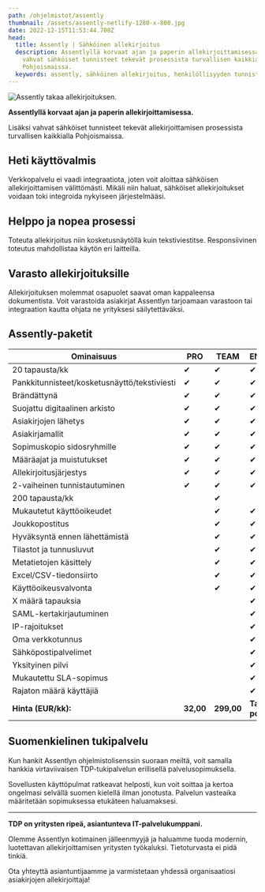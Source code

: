 ```yaml
---
path: /ohjelmistot/assently
thumbnail: /assets/assently-netlify-1280-x-800.jpg
date: 2022-12-15T11:53:44.708Z
head:
  title: Assently | Sähköinen allekirjoitus
  description: Assentlyllä korvaat ajan ja paperin allekirjoittamisessa. Lisäksi
    vahvat sähköiset tunnisteet tekevät prosessista turvallisen kaikkialla
    Pohjoismaissa.
  keywords: assently, sähköinen allekirjoitus, henkilöllisyyden tunnistus
---
```

![Assently takaa allekirjoituksen.](/assets/assently-netlify-1280-x-800.jpg)

**Assentlyllä korvaat ajan ja paperin allekirjoittamisessa.** 

Lisäksi vahvat sähköiset tunnisteet tekevät allekirjoittamisen prosessista turvallisen kaikkialla Pohjoismaissa.

## Heti käyttövalmis

Verkkopalvelu ei vaadi integraatiota, joten voit aloittaa sähköisen allekirjoittamisen välittömästi. Mikäli niin haluat, sähköiset allekirjoitukset voidaan toki integroida nykyiseen järjestelmääsi.

## Helppo ja nopea prosessi

Toteuta allekirjoitus niin kosketusnäytöllä kuin tekstiviestitse. Responsiivinen toteutus mahdollistaa käytön eri laitteilla.

## Varasto allekirjoituksille

Allekirjoituksen molemmat osapuolet saavat oman kappaleensa dokumentista. Voit varastoida asiakirjat Assentlyn tarjoamaan varastoon tai integraation kautta ohjata ne yrityksesi säilytettäväksi.

## Assently-paketit

| Ominaisuus                                   | PRO       | TEAM       | ENTERPRISE             |
| -------------------------------------------- | --------- | ---------- | ---------------------- |
| 20 tapausta/kk                               | ✔         | ✔          | ✔                      |
| Pankkitunnisteet/kosketusnäyttö/tekstiviesti | ✔         | ✔          | ✔                      |
| Brändättynä                                  | ✔         | ✔          | ✔                      |
| Suojattu digitaalinen arkisto                | ✔         | ✔          | ✔                      |
| Asiakirjojen lähetys                         | ✔         | ✔          | ✔                      |
| Asiakirjamallit                              | ✔         | ✔          | ✔                      |
| Sopimuskopio sidosryhmille                   | ✔         | ✔          | ✔                      |
| Määräajat ja muistutukset                    | ✔         | ✔          | ✔                      |
| Allekirjoitusjärjestys                       | ✔         | ✔          | ✔                      |
| 2-vaiheinen tunnistautuminen                 | ✔         | ✔          | ✔                      |
| 200 tapausta/kk                              |           | ✔          |                        |
| Mukautetut käyttöoikeudet                    |           | ✔          | ✔                      |
| Joukkopostitus                               |           | ✔          | ✔                      |
| Hyväksyntä ennen lähettämistä                |           | ✔          | ✔                      |
| Tilastot ja tunnusluvut                      |           | ✔          | ✔                      |
| Metatietojen käsittely                       |           | ✔          | ✔                      |
| Excel/CSV-tiedonsiirto                       |           | ✔          | ✔                      |
| Käyttöoikeusvalvonta                         |           | ✔          | ✔                      |
| X määrä tapauksia                            |           |            | ✔                      |
| SAML-kertakirjautuminen                      |           |            | ✔                      |
| IP-rajoitukset                               |           |            | ✔                      |
| Oma verkkotunnus                             |           |            | ✔                      |
| Sähköpostipalvelimet                         |           |            | ✔                      |
| Yksityinen pilvi                             |           |            | ✔                      |
| Mukautettu SLA-sopimus                       |           |            | ✔                      |
| Rajaton määrä käyttäjiä                      |           |            | ✔                      |
| **Hinta (EUR/kk):**                          | **32,00** | **299,00** | **Tarpeiden pohjalta** |

## Suomenkielinen tukipalvelu

Kun hankit Assentlyn ohjelmistolisenssin suoraan meiltä, voit samalla hankkia virtaviivaisen TDP-tukipalvelun erillisellä palvelusopimuksella.

Sovellusten käyttöpulmat ratkeavat helposti, kun voit soittaa ja kertoa ongelmasi selvällä suomen kielellä ilman jonotusta. Palvelun vasteaika määritetään sopimuksessa etukäteen haluamaksesi.

- - -

**TDP on yritysten ripeä, asiantunteva IT-palvelukumppani.** 

Olemme Assentlyn kotimainen jälleenmyyjä ja haluamme tuoda modernin, luotettavan allekirjoittamisen yritysten työkaluksi. Tietoturvasta ei pidä tinkiä.

Ota yhteyttä asiantuntijaamme ja varmistetaan yhdessä organisaatiosi asiakirjojen allekirjoittaja!